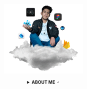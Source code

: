 <!-- code IMG -->
<div align="center" id="lucas">
<a href="http://www.bastndev.com/"><img width="50%" src="@bastndev/IMG/Gif/gohit.gif" title="bastndev.com"></a>
</div></br>

<!-- ABOUT ME -->
<details >
<summary align="center"><b>ABOUT ME</b> <a href="#"> <img width="11.5px" src="@bastndev/IMG/verify.gif"></a></summary>

<div>
  <img align="left" width="13%" src="@bastndev/IMG/blok.png"/>
  <img align="right" width="13%" src="@bastndev/IMG/blok.png"/>
    <h6>
      Hey, I'm <a href="https://www.linkedin.com/in/bastndev/">Gohit bastian </a>from Peru 🇵🇪. Currently, I work on developing applications with (Dart) & (Flutter) integrating artificial intelligence into my personal projects. You can see my projects at <a href="https://www.bastndev.com/">@bastndev</a> if you want me to be part of your team, send me an. <img width="14px" title="go.bastndev@gmail.com" src="@bastndev/IMG/email.png">
    </h6>
</pre>
  <h3 align="center">
<kbd>
  ➥ <b>My interests:</b> • Artificial Intelligence | • Mobile Development | • UI/UX
  </h5>
</kbd>
</div>

<!-- STATISTICS graph -->
[![Ashutosh's github activity graph](https://github-readme-activity-graph.vercel.app/graph?username=bastndev&bg_color=0b0c10&color=96989C&line=FFFFFF&point=00b4ab&area=true&hide_border=true)](https://github.com/ashutosh00710/github-readme-activity-graph)

<!-- STATISTICS -->
<details >
<summary><b>𝚜𝚝𝚊𝚝𝚒𝚜𝚝𝚒𝚌𝚜</b> <a href="#"> <img width="15px" src="@bastndev/IMG/statistics2.png"></a></summary></br>

<div>
  <img align="left" width="34%" src="@bastndev/IMG/plus.png"/>

<p align="right">
 <img  width="59%" src="https://streak-stats.demolab.com?user=bastndev&theme=dark-smoky&hide_border=true&border_radius=14">
</p>
<!-- <div> -->
<img align="left" width="15%" src="https://img.shields.io/github/stars/bastndev?style=for-the-badge&logo=github&labelColor=1d2228&color=0d1117"/>
</div>
<p>
.
</p>
</div>

</details>


</br>
<div align="center">
<a href="http://www.bastndev.com/">
  <img  width="12.5%" src="@bastndev/IMG/link1.png">
</a>
<a href="https://www.linkedin.com/in/bastndev/">
  <img  width="12.5%" src="@bastndev/IMG/link2.png">
</a>
<a href="https://www.tiktok.com/@bastndev">
  <img  width="12.5%" src="@bastndev/IMG/link3.png">
</a>
<a href="https://solo.to/bastndev">
  <img  width="12.5%" src="@bastndev/IMG/link4.png">
</a>
  <img  width="2.5%" src="@bastndev/IMG/blok.png">
</div>

</br>
<p align="center" >
<img width="18%" src="https://profile-counter.glitch.me/{bastndev}/count.svg"/>
</p>
<!-- [](#lucas) -->
</details>

